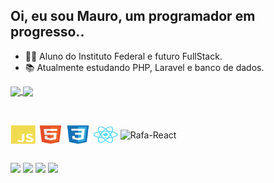 ## Oi, eu sou Mauro, um programador em progresso..

- ✍🏿 Aluno do Instituto Federal e futuro FullStack.
- 📚 Atualmente estudando PHP, Laravel e banco de dados.

<div>
<a href="https://github.com/MauroTFO">
  <img align="center" height="195" src="https://github-readme-stats.vercel.app/api?username=MauroTFO&show_icons=true&theme=swift&include_all_commits&count_private&card_width=150" />
</a>
<a href="https://github.com/MauroTFO">
  <img align="center" height="195" src="https://github-readme-stats.vercel.app/api/top-langs/?username=MauroTFO&layout=compact&theme=swift&langs_count=16&card_width=160&line_height=10" />
</a>
</div>  

##

<div style="display: inline_block"><br>
  <img align="center" alt="Js" height="30" width="40" src="https://raw.githubusercontent.com/devicons/devicon/master/icons/javascript/javascript-plain.svg">
  <img align="center" alt="HTML" height="30" width="40" src="https://raw.githubusercontent.com/devicons/devicon/master/icons/html5/html5-original.svg">
  <img align="center" alt="CSS" height="30" width="40" src="https://raw.githubusercontent.com/devicons/devicon/master/icons/css3/css3-original.svg">
  <img align="center" alt="Rafa-React" height="30" width="40" src="https://raw.githubusercontent.com/devicons/devicon/master/icons/react/react-original.svg">
  <img align="center" alt="Rafa-React" height="30" width="40" src="https://icons8.com/icon/hsPbhkOH4FMe/node-js">
  
</div>

##

<div> 
  <a href="https://www.youtube.com/mevyness" target="_blank"><img src="https://img.shields.io/badge/YouTube-FF0000?style=for-the-badge&logo=youtube&logoColor=white" target="_blank"></a>
  <a href="https://www.instagram.com/mevyness/" target="_blank"><img src="https://img.shields.io/badge/-Instagram-%23E4405F?style=for-the-badge&logo=instagram&logoColor=white" target="_blank"></a>
 	<a href="https://www.twitch.tv/mevyness" target="_blank"><img src="https://img.shields.io/badge/Twitch-9146FF?style=for-the-badge&logo=twitch&logoColor=white" target="_blank"></a>
  <a href = "mailto:smauro712@gmail.com"><img src="https://img.shields.io/badge/-Gmail-%23333?style=for-the-badge&logo=gmail&logoColor=white" target="_blank"></a>
  
</div>
